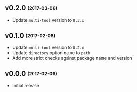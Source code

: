 ## v0.2.0 <sub><sup>(2017-03-06)</sup></sub>
* Update `multi-tool` version to `0.3.x`

## v0.1.0 <sub><sup>(2017-02-08)</sup></sub>
* Update `multi-tool` version to `0.2.x`
* Update `directory` option name to `path`
* Add more strict checks against package name and version

## v0.0.0 <sub><sup>(2017-02-06)</sup></sub>
* Initial release
